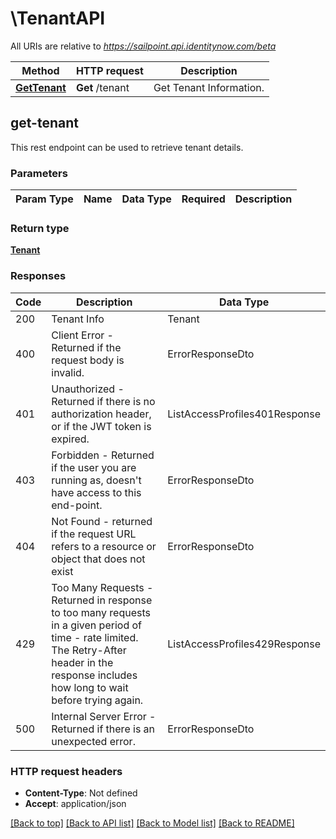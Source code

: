 # \TenantAPI

All URIs are relative to *https://sailpoint.api.identitynow.com/beta*

Method | HTTP request | Description
------------- | ------------- | -------------
[**GetTenant**](#get-tenant) | **Get** /tenant | Get Tenant Information.



## get-tenant


This rest endpoint can be used to retrieve tenant details.

### Parameters 
Param Type | Name | Data Type | Required  | Description
------------- | ------------- | ------------- | ------------- | ------------- 

	
### Return type

[**Tenant**](Tenant)

### Responses
Code | Description  | Data Type
------------- | ------------- | -------------
200 | Tenant Info | Tenant
400 | Client Error - Returned if the request body is invalid. | ErrorResponseDto
401 | Unauthorized - Returned if there is no authorization header, or if the JWT token is expired. | ListAccessProfiles401Response
403 | Forbidden - Returned if the user you are running as, doesn&#39;t have access to this end-point. | ErrorResponseDto
404 | Not Found - returned if the request URL refers to a resource or object that does not exist | ErrorResponseDto
429 | Too Many Requests - Returned in response to too many requests in a given period of time - rate limited. The Retry-After header in the response includes how long to wait before trying again. | ListAccessProfiles429Response
500 | Internal Server Error - Returned if there is an unexpected error. | ErrorResponseDto


### HTTP request headers

- **Content-Type**: Not defined
- **Accept**: application/json

[[Back to top]](#) [[Back to API list]](../README.md#documentation-for-api-endpoints)
[[Back to Model list]](../README.md#documentation-for-models)
[[Back to README]](../README.md)

